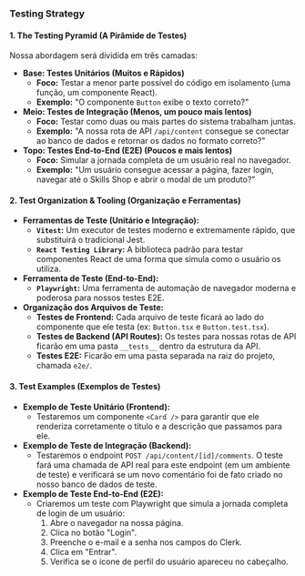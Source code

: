 ### **Testing Strategy**

#### **1\. The Testing Pyramid (A Pirâmide de Testes)**

Nossa abordagem será dividida em três camadas:

* **Base: Testes Unitários (Muitos e Rápidos)**  
  * **Foco:** Testar a menor parte possível do código em isolamento (uma função, um componente React).  
  * **Exemplo:** "O componente `Button` exibe o texto correto?"  
* **Meio: Testes de Integração (Menos, um pouco mais lentos)**  
  * **Foco:** Testar como duas ou mais partes do sistema trabalham juntas.  
  * **Exemplo:** "A nossa rota de API `/api/content` consegue se conectar ao banco de dados e retornar os dados no formato correto?"  
* **Topo: Testes End-to-End (E2E) (Poucos e mais lentos)**  
  * **Foco:** Simular a jornada completa de um usuário real no navegador.  
  * **Exemplo:** "Um usuário consegue acessar a página, fazer login, navegar até o Skills Shop e abrir o modal de um produto?"

#### **2\. Test Organization & Tooling (Organização e Ferramentas)**

* **Ferramentas de Teste (Unitário e Integração):**  
  * **`Vitest`:** Um executor de testes moderno e extremamente rápido, que substituirá o tradicional Jest.  
  * **`React Testing Library`:** A biblioteca padrão para testar componentes React de uma forma que simula como o usuário os utiliza.  
* **Ferramenta de Teste (End-to-End):**  
  * **`Playwright`:** Uma ferramenta de automação de navegador moderna e poderosa para nossos testes E2E.  
* **Organização dos Arquivos de Teste:**  
  * **Testes de Frontend:** Cada arquivo de teste ficará ao lado do componente que ele testa (ex: `Button.tsx` e `Button.test.tsx`).  
  * **Testes de Backend (API Routes):** Os testes para nossas rotas de API ficarão em uma pasta `__tests__` dentro da estrutura da API.  
  * **Testes E2E:** Ficarão em uma pasta separada na raiz do projeto, chamada `e2e/`.

#### **3\. Test Examples (Exemplos de Testes)**

* **Exemplo de Teste Unitário (Frontend):**  
  * Testaremos um componente `<Card />` para garantir que ele renderiza corretamente o título e a descrição que passamos para ele.  
* **Exemplo de Teste de Integração (Backend):**  
  * Testaremos o endpoint `POST /api/content/[id]/comments`. O teste fará uma chamada de API real para este endpoint (em um ambiente de teste) e verificará se um novo comentário foi de fato criado no nosso banco de dados de teste.  
* **Exemplo de Teste End-to-End (E2E):**  
  * Criaremos um teste com Playwright que simula a jornada completa de login de um usuário:  
    1. Abre o navegador na nossa página.  
    2. Clica no botão "Login".  
    3. Preenche o e-mail e a senha nos campos do Clerk.  
    4. Clica em "Entrar".  
    5. Verifica se o ícone de perfil do usuário apareceu no cabeçalho.

